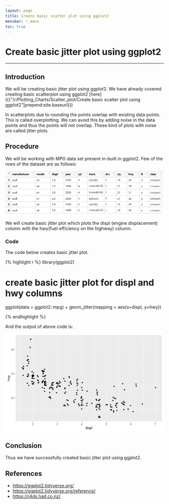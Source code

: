 ```yaml
---
layout: page
title: Create basic scatter plot using ggplot2
menubar: r_menu
toc: true
---
```


# Create basic jitter plot using ggplot2

-------------------------------------------------------------------

## Introduction	

We will be creating basic jitter plot using ggplot2. We have already covered creating basic scatterplot using ggplot2 [here]({{"/r/Plotting_Charts/Scatter_plot/Create basic scatter plot using ggplot2"|prepend:site.baseurl}})

In scatterplots due to rounding the points overlap with existing data points. This is called overplotting. We can avoid this by adding noise in the data points and thus the points will not overlap. These kind of plots with noise are called jitter plots.


## Procedure

We will be working with MPG data set present in-built in ggplot2. Few of the rows of the dataset are as follows:

![MPG head](MPG_head.png)

We will create basic jitter plot which plots the displ (engine displacement) column with the hwy(fuel efficiency on the highway) column. 


### Code

The code below creates basic jitter plot.

{% highlight r %} 
library(ggplot2)

# create basic jitter plot for displ and hwy columns
ggplot(data = ggplot2::mpg) + geom_jitter(mapping = aes(x=displ, y=hwy))

{% endhighlight %}

And the output of above code is:

![basic jitter plot](jitter_plot.png)


## Conclusion

Thus we have successfully created basic jitter plot using ggplot2. 

## References

- https://ggplot2.tidyverse.org/
- https://ggplot2.tidyverse.org/reference/
- https://r4ds.had.co.nz/